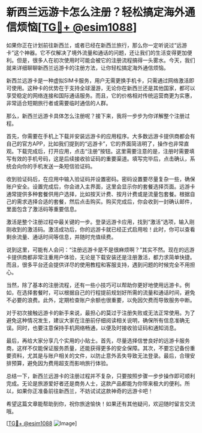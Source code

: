 # 新西兰远游卡怎么注册？轻松搞定海外通信烦恼[[TG💪+ @esim1088](https://t.me/s/esim1088)]

如果你正在计划前往新西兰，或者已经在新西兰旅行，那么你一定听说过“远游卡”这个神器。它不仅解决了境外流量和通话的问题，还让我们的生活变得更加便利。但是，很多人在初次使用时可能会被它的注册流程搞得一头雾水。今天，我们就来详细聊聊新西兰远游卡的注册方法，让你轻松搞定海外通信烦恼。

新西兰远游卡是一种虚拟SIM卡服务，用户无需更换手机卡，只需通过网络激活即可使用。这种卡的优势在于支持全球漫游，无论你在新西兰还是其他国家，都可以享受稳定的网络连接和国际通话服务。而且，它的价格相对传统运营商更为实惠，非常适合短期旅行者或需要临时通信的人群。

那么，新西兰远游卡具体怎么注册呢？接下来，我将一步步为你详解整个注册过程。

首先，你需要在手机上下载并安装远游卡的应用程序。大多数远游卡提供商都会有自己的官方APP，比如我们提到的“远游卡”，它的界面简洁明了，操作也非常直观。下载完成后，打开应用，点击“注册”按钮。这里需要注意的是，注册时需要填写有效的手机号码，这是后续接收验证码的重要渠道。填写完毕后，点击确认，系统会向你的手机发送一条短信验证码。

收到验证码后，在应用中输入验证码并设置密码。密码设置要尽量复杂一些，确保账户安全。设置完成后，你会进入主界面，这里会显示你的套餐选择页面。远游卡通常提供多种套餐供用户选择，比如按天计费、按月计费或是流量包套餐。根据自己的需求选择合适的套餐，然后点击购买。购买完成后，你会收到一封确认邮件，里面包含了激活码等重要信息。

激活是整个注册过程中最关键的一步。登录远游卡应用，找到“激活”选项，输入刚刚收到的激活码。激活成功后，你的远游卡就已经正式启用啦！此时，你可以查看剩余流量、通话时间等信息，并随时充值续费。

说到这里，可能有人会问：“注册远游卡是不是很麻烦啊？”其实不然。现在的远游卡提供商都非常注重用户体验，无论是下载安装还是注册激活，都力求简单快捷。而且，很多平台还会提供详尽的使用教程和客服支持，遇到问题的时候完全不用担心。

当然，除了基本的注册流程，还有一些小技巧可以帮助你更好地使用远游卡。例如，在选择套餐时，可以根据自己的行程提前规划好所需的流量和通话时间，避免不必要的浪费。此外，定期检查账户余额也很重要，以免因欠费而导致服务中断。

对于初次接触远游卡的新手来说，最担心的莫过于注册失败或无法正常使用。为了避免这种情况发生，建议大家在注册前仔细阅读相关说明，确保所有信息准确无误。同时，也要注意保持手机网络畅通，以便及时接收验证码和通知消息。

最后，再给大家分享几个实用的小贴士。首先，尽量选择信誉良好的远游卡服务商，这样不仅能保证服务质量，还能获得更多的安全保障。其次，不要忘记备份重要资料，尤其是与账户相关的文件，以防止意外丢失导致无法登录。最后，合理安排预算，避免因为费用超支而影响旅行体验。

总结一下，新西兰远游卡的注册过程并不复杂，只要按照步骤一步步操作即可顺利完成。无论是旅游爱好者还是商务人士，这款产品都能为你带来极大的便利。所以，如果你正准备前往新西兰，不妨试试这款神奇的远游卡吧！

希望这篇文章能帮助到你，祝你旅途愉快！如果还有其他疑问，欢迎随时留言交流哦。

[[TG💪+ @esim1088](https://t.me/s/esim1088) ![Image](https://i.postimg.cc/4NQfJmqS/Snipaste-2025-05-13-00-14-12.png)]